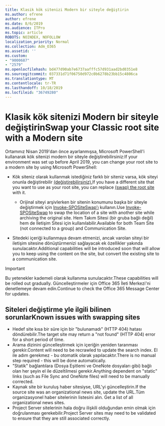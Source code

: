 ```yaml
---
title: Klasik kök sitenizi Modern bir siteyle değiştirin
ms.author: efrene
author: efrene
ms.date: 8/6/2019
ms.audience: ITPro
ms.topic: article
ROBOTS: NOINDEX, NOFOLLOW
localization_priority: Normal
ms.collection: Adm_O365
ms.assetid: ''
ms.custom:
- "9000687"
- "2579"
ms.openlocfilehash: bd477d90ab7e6737aafffc57d931aad2bd0351e8
ms.sourcegitcommit: 037331d71f06750d972c0b6278b23bb15c4806ca
ms.translationtype: MT
ms.contentlocale: tr-TR
ms.lasthandoff: 10/18/2019
ms.locfileid: "36749280"
---
```

# <a name="swap-your-classic-root-site-with-a-modern-site"></a><span data-ttu-id="8b499-102">Klasik kök sitenizi Modern bir siteyle değiştirin</span><span class="sxs-lookup"><span data-stu-id="8b499-102">Swap your Classic root site with a Modern site</span></span>

<span data-ttu-id="8b499-103">Ortamınız Nisan 2019'dan önce ayarlanmışsa, Microsoft PowerShell'i kullanarak kök sitenizi modern bir siteyle değiştirebilirsiniz:</span><span class="sxs-lookup"><span data-stu-id="8b499-103">If your environment was set up before April 2019, you can change your root site to a modern site by using Microsoft PowerShell:</span></span>

- <span data-ttu-id="8b499-104">Kök siteniz olarak kullanmak istediğiniz farklı bir siteniz varsa, kök siteyi onunla değiştirebilir [(değiştirebilirsiniz).](https://docs.microsoft.com/sharepoint/modern-root-site)</span><span class="sxs-lookup"><span data-stu-id="8b499-104">If you have a different site that you want to use as your root site, you can replace [(swap) the root site](https://docs.microsoft.com/sharepoint/modern-root-site) with it.</span></span> 
    - <span data-ttu-id="8b499-105">Orijinal siteyi arşivlerken bir sitenin konumunu başka bir siteyle değiştirmek için [Invoke-SPOSiteSwap'ı](https://docs.microsoft.com/powershell/module/sharepoint-online/invoke-spositeswap?view=sharepoint-ps) kullanın.</span><span class="sxs-lookup"><span data-stu-id="8b499-105">Use [Invoke-SPOSiteSwap](https://docs.microsoft.com/powershell/module/sharepoint-online/invoke-spositeswap?view=sharepoint-ps) to swap the location of a site with another site while archiving the original site.</span></span> <span data-ttu-id="8b499-106">Hem Takım Sitesi (bir gruba bağlı değil) hem de İletişim Sitesi için kullanılabilir.</span><span class="sxs-lookup"><span data-stu-id="8b499-106">Available for both Team Site (not connected to a group) and Communication Site.</span></span> 

- <span data-ttu-id="8b499-107">Sitedeki içeriği kullanmaya devam etmenizi, ancak varolan siteyi bir iletişim sitesine dönüştürmenizi sağlayacak ek özellikler yakında sunulacaktır.</span><span class="sxs-lookup"><span data-stu-id="8b499-107">Additional capabilities will be introduced soon that will allow you to keep using the content on the site, but convert the existing site to a communication site.</span></span> 
>[!Important]
><span data-ttu-id="8b499-108">Bu yetenekler kademeli olarak kullanıma sunulacaktır.</span><span class="sxs-lookup"><span data-stu-id="8b499-108">These capabilities will be rolled out gradually.</span></span> <span data-ttu-id="8b499-109">Güncelleştirmeler için Office 365 İleti Merkezi'ni denetlemeye devam edin.</span><span class="sxs-lookup"><span data-stu-id="8b499-109">Continue to check the Office 365 Message Center for updates.</span></span> 

## <a name="known-issues-with-swapping-sites"></a><span data-ttu-id="8b499-110">Siteleri değiştirme yle ilgili bilinen sorunlar</span><span class="sxs-lookup"><span data-stu-id="8b499-110">Known issues with swapping sites</span></span>

- <span data-ttu-id="8b499-111">Hedef site kısa bir süre için bir "bulunamadı" (HTTP 404) hatası döndürebilir.</span><span class="sxs-lookup"><span data-stu-id="8b499-111">The target site may return a "not found" (HTTP 404) error for a short period of time.</span></span>
- <span data-ttu-id="8b499-112">Arama dizinini güncelleştirmek için içeriğin yeniden taranması gerekir.</span><span class="sxs-lookup"><span data-stu-id="8b499-112">Content will need to be recrawled to update the search index.</span></span> <span data-ttu-id="8b499-113">El ile adım gerekmez - bu otomatik olarak yapılacaktır.</span><span class="sxs-lookup"><span data-stu-id="8b499-113">There is no manual step required - this will be done automatically.</span></span>
- <span data-ttu-id="8b499-114">"Statik" bağlantılara (Dosya Eşitlemi ve OneNote dosyaları gibi) bağlı olan her şeyin el ile düzeltilmesi gerekir.</span><span class="sxs-lookup"><span data-stu-id="8b499-114">Anything dependent on "static" links (such as File Sync and OneNote files) will need to be manually corrected.</span></span>
- <span data-ttu-id="8b499-115">Kaynak site bir kuruluş haber sitesiyse, URL'yi güncelleştirin.</span><span class="sxs-lookup"><span data-stu-id="8b499-115">If the source site was an organizational news site, update the URL.</span></span><span data-ttu-id="8b499-116">Tüm organizasyonel haber sitelerinin listesini alın.</span><span class="sxs-lookup"><span data-stu-id="8b499-116"> Get a list of all organizational news sites.</span></span>
- <span data-ttu-id="8b499-117">Project Server sitelerinin hala doğru ilişkili olduğundan emin olmak için doğrulanması gerekebilir.</span><span class="sxs-lookup"><span data-stu-id="8b499-117">Project Server sites may need to be validated to ensure that they are still associated correctly.</span></span>





